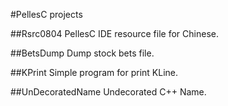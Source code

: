 #PellesC projects

##Rsrc0804
PellesC IDE resource file for Chinese.

##BetsDump
Dump stock bets file.

##KPrint
Simple program for print KLine.

##UnDecoratedName
Undecorated C++ Name.
